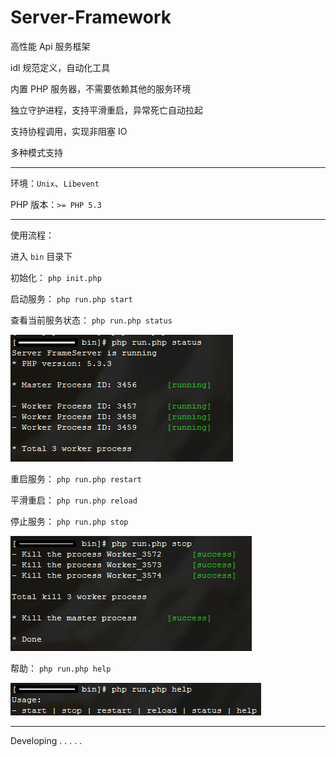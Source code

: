 # Server-Framework

高性能 Api 服务框架

idl 规范定义，自动化工具

内置 PHP 服务器，不需要依赖其他的服务环境

独立守护进程，支持平滑重启，异常死亡自动拉起

支持协程调用，实现非阻塞 IO

多种模式支持

---

环境：`Unix`、`Libevent`

PHP 版本：`>= PHP 5.3`

---


使用流程：

进入 `bin` 目录下

初始化： `php init.php`

启动服务： `php run.php start`

查看当前服务状态： `php run.php status`

![](https://raw.githubusercontent.com/kof97/Server-Framework/master/images/status.png)

重启服务： `php run.php restart`

平滑重启： `php run.php reload`

停止服务： `php run.php stop`

![](https://raw.githubusercontent.com/kof97/Server-Framework/master/images/stop.png)

帮助： `php run.php help`

![](https://raw.githubusercontent.com/kof97/Server-Framework/master/images/help.png)

---

Developing . . . . .



